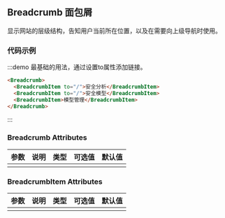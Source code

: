 ## Breadcrumb 面包屑

显示网站的层级结构，告知用户当前所在位置，以及在需要向上级导航时使用。

### 代码示例

:::demo 最基础的用法，通过设置to属性添加链接。
```html
<Breadcrumb>
  <BreadcrumbItem to="/">安全分析</BreadcrumbItem>
  <BreadcrumbItem to="/">安全模型</BreadcrumbItem>
  <BreadcrumbItem>模型管理</BreadcrumbItem>
</Breadcrumb>
```
:::

### Breadcrumb Attributes
| 参数      | 说明          | 类型      | 可选值                           | 默认值  |
|---------- |-------------- |---------- |--------------------------------  |-------- |
|  |  |  |  |  |

### BreadcrumbItem Attributes
| 参数      | 说明          | 类型      | 可选值                           | 默认值  |
|---------- |-------------- |---------- |--------------------------------  |-------- |
|  |  |  |  |  |

